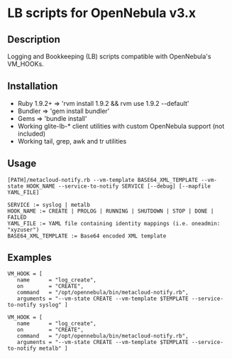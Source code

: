 LB scripts for OpenNebula v3.x
==============================

Description
-----------
Logging and Bookkeeping (LB) scripts compatible with OpenNebula's VM_HOOKs.

Installation
------------
* Ruby 1.9.2+ => 'rvm install 1.9.2 && rvm use 1.9.2 --default'
* Bundler => 'gem install bundler'
* Gems => 'bundle install'
* Working glite-lb-* client utilities with custom OpenNebula support (not included)
* Working tail, grep, awk and tr utilities

Usage
-----
~~~
[PATH]/metacloud-notify.rb --vm-template BASE64_XML_TEMPLATE --vm-state HOOK_NAME --service-to-notify SERVICE [--debug] [--mapfile YAML_FILE]

SERVICE := syslog | metalb
HOOK_NAME := CREATE | PROLOG | RUNNING | SHUTDOWN | STOP | DONE | FAILED
YAML_FILE := YAML file containing identity mappings (i.e. oneadmin: "xyzuser")
BASE64_XML_TEMPLATE := Base64 encoded XML template
~~~

Examples
--------
~~~
VM_HOOK = [
   name      = "log_create",
   on        = "CREATE",
   command   = "/opt/opennebula/bin/metacloud-notify.rb",
   arguments = "--vm-state CREATE --vm-template $TEMPLATE --service-to-notify syslog" ]

VM_HOOK = [
   name      = "log_create",
   on        = "CREATE",
   command   = "/opt/opennebula/bin/metacloud-notify.rb",
   arguments = "--vm-state CREATE --vm-template $TEMPLATE --service-to-notify metalb" ]
~~~
